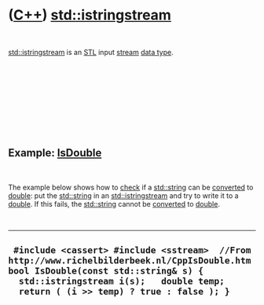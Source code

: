
 

 

 

 

 

([C++](Cpp.md)) [std::istringstream](CppStdIstringstream.md)
===========================================================

 

[std::istringstream](CppStdIstringstream.md) is an [STL](CppStl.md) input
[stream](CppStream.md) [data type](CppDataType.md).

 

 

 

 

 

Example: [IsDouble](CppIsDouble.md)
------------------------------------

 

The example below shows how to [check](CppCheck.md) if a
[std::string](CppStdString.md) can be [converted](CppConvert.md) to
[double](CppDouble.md): put the [std::string](CppStdString.md) in an
[std::istringstream](CppStdIstringstream.md) and try to write it to a
[double](CppDouble.md). If this fails, the [std::string](CppStdString.md)
cannot be [converted](CppConvert.md) to [double](CppDouble.md).

 

  ----------------------------------------------------------------------------------------------------------------------------------------------------------------------------------------------------------------------------
  ` #include <cassert> #include <sstream>  //From http://www.richelbilderbeek.nl/CppIsDouble.htm bool IsDouble(const std::string& s) {   std::istringstream i(s);   double temp;   return ( (i >> temp) ? true : false ); }`
  ----------------------------------------------------------------------------------------------------------------------------------------------------------------------------------------------------------------------------

 

 

 

 

 

 

